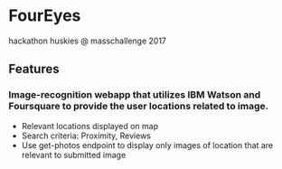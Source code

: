 # FourEyes
hackathon huskies @ masschallenge 2017

## Features

### Image-recognition webapp that utilizes IBM Watson and Foursquare to provide the user locations related to image. 
* Relevant locations displayed on map
* Search criteria: Proximity, Reviews
* Use get-photos endpoint to display only images of location that are relevant to submitted image
